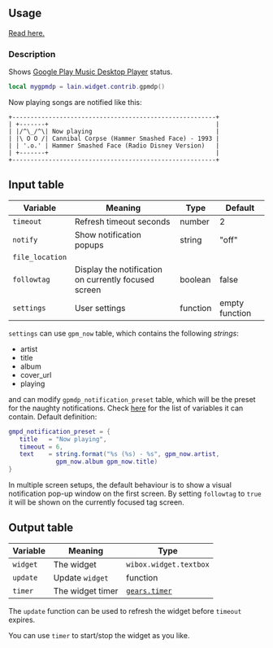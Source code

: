 ## Usage

[Read here.](https://github.com/copycat-killer/lain/wiki/Widgets#usage)

### Description

Shows [Google Play Music Desktop Player](http://www.googleplaymusicdesktopplayer.com) status.

```lua
local mygpmdp = lain.widget.contrib.gpmdp()
```

Now playing songs are notified like this:

	+--------------------------------------------------------+
	| +-------+                                              |
	| |/^\_/^\| Now playing                                  |
    | |\ O O /| Cannibal Corpse (Hammer Smashed Face) - 1993 |
    | | '.o.' | Hammer Smashed Face (Radio Disney Version)   |
	| +-------+                                              |
	+--------------------------------------------------------+

## Input table

Variable | Meaning | Type | Default
--- | --- | --- | ---
`timeout` | Refresh timeout seconds | number | 2
`notify` | Show notification popups | string | "off"
`file_location` |
`followtag` | Display the notification on currently focused screen | boolean | false
`settings` | User settings | function | empty function

`settings` can use `gpm_now` table, which contains the following *strings*:

- artist
- title
- album
- cover_url
- playing

and can modify `gpmdp_notification_preset` table, which will be the preset for the naughty notifications. Check [here](http://awesome.naquadah.org/doc/api/modules/naughty.html#notify) for the list of variables it can contain. Default definition:

```lua
gmpd_notification_preset = {
   title   = "Now playing",
   timeout = 6,
   text    = string.format("%s (%s) - %s", gpm_now.artist,
             gpm_now.album gpm_now.title)
}
```

In multiple screen setups, the default behaviour is to show a visual notification pop-up window on the first screen. By setting `followtag` to `true` it will be shown on the currently focused tag screen.

## Output table

Variable | Meaning | Type
--- | --- | ---
`widget` | The widget | `wibox.widget.textbox`
`update` | Update `widget` | function
`timer` | The widget timer | [`gears.timer`](https://awesomewm.org/doc/api/classes/gears.timer.html)

The `update` function can be used to refresh the widget before `timeout` expires.

You can use `timer` to start/stop the widget as you like.